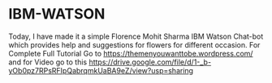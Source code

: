 # IBM-WATSON
Today, I have made it a simple Florence Mohit Sharma IBM Watson Chat-bot which provides help and suggestions for flowers for different occasion.
For Complete Full Tutorial Go to https://themenyouwanttobe.wordpress.com/ and for Video  go to this https://drive.google.com/file/d/1-_b-yOb0pz7RPsRFIpQabrqmkUaBA9eZ/view?usp=sharing
